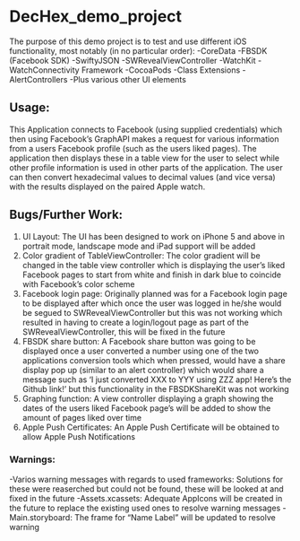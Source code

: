 # DecHex_demo_project
The purpose of this demo project is to test and use different iOS functionality, most notably (in no particular order):
  -CoreData  -FBSDK (Facebook SDK)  -SwiftyJSON  -SWRevealViewController  -WatchKit  -WatchConnectivity Framework  -CocoaPods  -Class Extensions  -AlertControllers  -Plus various other UI elements

## Usage:
This Application connects to Facebook (using supplied credentials) which then using Facebook’s GraphAPI makes a request for various information from a users Facebook profile (such as the users liked pages). The application then displays these in a table view for the user to select while other profile information is used in other parts of the application. The user can then convert hexadecimal values to decimal values (and vice versa) with the results displayed on the paired Apple watch.

## Bugs/Further Work: 	
1. UI Layout: The UI has been designed to work on iPhone 5 and above in portrait mode, landscape mode and iPad support will be added
2. Color gradient of TableViewController: The color gradient will be changed in the table view controller which is displaying the user’s liked Facebook pages to start from white and finish in dark blue to coincide with Facebook’s color scheme
3. Facebook login page: Originally planned was for a Facebook login page to be displayed after which once the user was logged in he/she would be segued to SWRevealViewController but this was not working which resulted in having to create a login/logout page as part of the SWRevealViewController, this will be fixed in the future
4. FBSDK share button: A Facebook share button was going to be displayed once a user converted a number using one of the two applications conversion tools which when pressed, would have a share display pop up (similar to an alert controller) which would share a message such as ‘I just converted XXX to YYY using ZZZ app! Here’s the Github link!’ but this functionality in the FBSDKShareKit was not working
5. Graphing function: A view controller displaying a graph showing the dates of the users liked Facebook page’s will be added to show the amount of pages liked over time
6. Apple Push Certificates: An Apple Push Certificate will be obtained to allow Apple Push Notifications

### Warnings:
-Varios warning messages with regards to used frameworks: Solutions for these were reaserched but could not be found, these will be looked at and fixed in the future
-Assets.xcassets: Adequate AppIcons will be created in the future to replace the existing used ones to resolve warning messages
-Main.storyboard: The frame for “Name Label” will be updated to resolve warning

